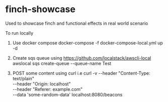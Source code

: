 # finch-showcase
Used to showcase finch and functional effects in real world scenario

To run locally

1. Use docker compose
    docker-compose -f docker-compose-local.yml up -d

2. Create sqs queue using https://github.com/localstack/awscli-local
    awslocal sqs create-queue --queue-name Test

3. POST some content using curl i.e
    curl -v --header "Content-Type: text/plain" \
                --header "Origin: localhost" \
                --header "Referer: example.com" \
        --data 'some-random-data' localhost:8080/beacons              


